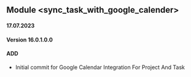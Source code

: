 ## Module <sync_task_with_google_calender>

#### 17.07.2023
#### Version 16.0.1.0.0
#### ADD
- Initial commit for Google Calendar Integration For Project And Task
